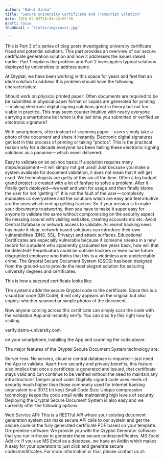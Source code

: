 ```yaml
---
author: "Rahul Sinha"
title: "Secure University Certificate and Transcript Solution"
date: 2018-02-03T18:03:44+05:30
draft: false
thumbnail : "static/img/cover.jpg"

---
```




This is Part 3 of a series of blog posts investigating university certificate fraud and potential solutions. This part provides an overview of our secure certificate generation solution and how it addresses the issues raised earlier. Part 1 explains the problem and Part 2 investigates typical solutions deployed by universities to address same.

At Qryptal, we have been working in this space for years and feel that an ideal solution to address this problem should have the following characteristics:

Should work on physical printed paper: 
Often documents are required to be be submitted in physical paper format or copies are generated for printing — making electronic digital signing solutions great in theory but not too viable in practice. This may seem counter intuitive with nearly everyone carrying a smartphone but when is the last time you submitted or verified an electronic signature?

With smartphones, often instead of scanning paper — users simply take a photo of the document and share it instantly. Electronic digital signatures get lost in this process of printing or taking “photos”. This is the practical reason why for a decade everyone has been hailing these electronic signing solutions as a panacea — which never delivered.

Easy to validate on an ad-hoc basis: 
If a solution requires many steps/equipment — it will simply not get used!
Just because you make a system available for document validation, it does not mean that it will get used. 
We technologists are guilty of this sin all the time. Often a big budget grand project is created with a lot of fanfare to solve a problem. After it finally get’s deployed — we wait and wait for usage and then finally blame the user for not “getting it”.
It is not the fault of the user — complexity inundates us everywhere and the solutions which are easy and feel intuitive are the ones which end up getting traction.
So if your mission is to make your documents trustworthy, then you have to make it super easy for anyone to validate the same without compromising on the security aspect. No messing around with visiting websites, creating accounts etc etc.
Avoid Central Database or network access to validate: 
As recent hacking news has made it clear, network based solutions can introduce their own vulnerabilities (DNS, SSL, Privacy) and attack surfaces. 
Educational Certificates are especially vulnerable because if someone sneaks in a new record for a student who apparently graduated ten years back, how will that be detected?
Perpetuators could be outside hackers or even some future disgruntled employee who thinks that this is a victimless and undetectable crime.
The Qryptal Secure Document System (QSDS) has been designed from the ground-up to provide the most elegant solution for securing university degrees and certificates.

This is how a secured certificate looks like:

The systems adds the secure Qryptal code to the certificate. Since this is a visual bar code (QR Code), it not only appears on the original but also copies: whether scanned or simple photos of the document.

Now anyone coming across this certificate can simply scan the code with the validation App and instantly verify. You can also try this right now by visiting

verify.demo-university.com

on your smartphone, installing the App and scanning the code above.

The major features of the Qryptal Secure Document System technology are:

Server-less: 
No servers, cloud or central database is required — just need the App to validate. 
Apart from security and privacy benefits, this feature also implies that once a certificate is generated and issued, that certificate stays valid and can continue to be verified without the need to maintain any infrastructure!
Tamper proof code: 
Digitally signed code uses levels of security much higher than those commonly used for internet banking (equivalent to a 3072 bit key)
Small Code Size: 
Unique compression technology keeps the code small while maintaining high levels of security
Deploying the Qryptal Secure Document System is also easy and we currently offer the following options:

Web Service API: 
This is a RESTful API where your existing document generation system can make secure API calls to our system and get the secure code or the fully generated certificate PDF based on your template.
On-premise software:
We provide you with the Qryptal Generator software that you run in-house to generate these secure codes/certificates.
MS Excel Add-in:
If you use MS Excel as a database, we have an Addin which makes it easy for your operators to just click and generate secure codes/certificates.
For more information or trial, please contact us at: